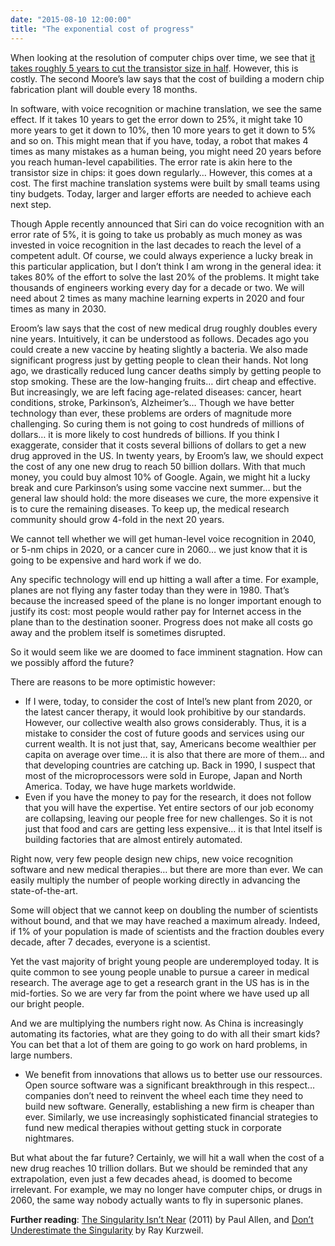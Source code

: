 ```yaml
---
date: "2015-08-10 12:00:00"
title: "The exponential cost of progress"
---
```




When looking at the resolution of computer chips over time, we see that [it takes roughly 5 years to cut the transistor size in half](https://en.wikipedia.org/wiki/Semiconductor_device_fabrication). However, this is costly. The second Moore&rsquo;s law says that the cost of building a modern chip fabrication plant will double every 18 months. 

In software, with voice recognition or machine translation, we see the same effect. If it takes 10 years to get the error down to 25%, it might take 10 more years to get it down to 10%, then 10 more years to get it down to 5% and so on. This might mean that if you have, today, a robot that makes 4 times as many mistakes as a human being, you might need 20 years before you reach human-level capabilities. The error rate is akin here to the transistor size in chips: it goes down regularly&hellip; However, this comes at a cost. The first machine translation systems were built by small teams using tiny budgets. Today, larger and larger efforts are needed to achieve each next step.

Though Apple recently announced that Siri can do voice recognition with an error rate of 5%, it is going to take us probably as much money as was invested in voice recognition in the last decades to reach the level of a competent adult. Of course, we could always experience a lucky break in this particular application, but I don&rsquo;t think I am wrong in the general idea: it takes 80% of the effort to solve the last 20% of the problems. It might take thousands of engineers working every day for a decade or two. We will need about 2 times as many machine learning experts in 2020 and four times as many in 2030. 

Eroom&rsquo;s law says that the cost of new medical drug roughly doubles every nine years. Intuitively, it can be understood as follows. Decades ago you could create a new vaccine by heating slightly a bacteria. We also made significant progress just by getting people to clean their hands. Not long ago, we drastically reduced lung cancer deaths simply by getting people to stop smoking. These are the low-hanging fruits&hellip; dirt cheap and effective. But increasingly, we are left facing age-related diseases: cancer, heart conditions, stroke, Parkinson&rsquo;s, Alzheimer&rsquo;s&hellip; Though we have better technology than ever, these problems are orders of magnitude more challenging. So curing them is not going to cost hundreds of millions of dollars&hellip; it is more likely to cost hundreds of billions. If you think I exaggerate, consider that it costs several billions of dollars to get a new drug approved in the US. In twenty years, by Eroom&rsquo;s law, we should expect the cost of any one new drug to reach 50 billion dollars. With that much money, you could buy almost 10% of Google. Again, we might hit a lucky break and cure Parkinson&rsquo;s using some vaccine next summer&hellip; but the general law should hold: the more diseases we cure, the more expensive it is to cure the remaining diseases. To keep up, the medical research community should grow 4-fold in the next 20 years.

We cannot tell whether we will get human-level voice recognition in 2040, or 5-nm chips in 2020, or a cancer cure in 2060&hellip; we just know that it is going to be expensive and hard work if we do. 

Any specific technology will end up hitting a wall after a time. For example, planes are not flying any faster today than they were in 1980. That&rsquo;s because the increased speed of the plane is no longer important enough to justify its cost: most people would rather pay for Internet access in the plane than to the destination sooner. Progress does not make all costs go away and the problem itself is sometimes disrupted. 

So it would seem like we are doomed to face imminent stagnation. How can we possibly afford the future? 

There are reasons to be more optimistic however:

- If I were, today, to consider the cost of Intel&rsquo;s new plant from 2020, or the latest cancer therapy, it would look prohibitive by our standards. However, our collective wealth also grows considerably. Thus, it is a mistake to consider the cost of future goods and services using our current wealth. It is not just that, say, Americans become wealthier per capita on average over time&hellip; it is also that there are more of them&hellip; and that developing countries are catching up. Back in 1990, I suspect that most of the microprocessors were sold in Europe, Japan and North America. Today, we have huge markets worldwide. 
- Even if you have the money to pay for the research, it does not follow that you will have the expertise. Yet entire sectors of our job economy are collapsing, leaving our people free for new challenges. So it is not just that food and cars are getting less expensive&hellip; it is that Intel itself is building factories that are almost entirely automated.

Right now, very few people design new chips, new voice recognition software and new medical therapies&hellip; but there are more than ever. We can easily multiply the number of people working directly in advancing the state-of-the-art.

Some will object that we cannot keep on doubling the number of scientists without bound, and that we may have reached a maximum already. Indeed, if 1% of your population is made of scientists and the fraction doubles every decade, after 7 decades, everyone is a scientist.

Yet the vast majority of bright young people are underemployed today. It is quite common to see young people unable to pursue a career in medical research. The average age to get a research grant in the US has is in the mid-forties. So we are very far from the point where we have used up all our bright people.

And we are multiplying the numbers right now. As China is increasingly automating its factories, what are they going to do with all their smart kids? You can bet that a lot of them are going to go work on hard problems, in large numbers.
- We benefit from innovations that allows us to better use our ressources. Open source software was a significant breakthrough in this respect&hellip; companies don&rsquo;t need to reinvent the wheel each time they need to build new software. Generally, establishing a new firm is cheaper than ever. Similarly, we use increasingly sophisticated financial strategies to fund new medical therapies without getting stuck in corporate nightmares.


But what about the far future? Certainly, we will hit a wall when the cost of a new drug reaches 10 trillion dollars. But we should be reminded that any extrapolation, even just a few decades ahead, is doomed to become irrelevant. For example, we may no longer have computer chips, or drugs in 2060, the same way nobody actually wants to fly in supersonic planes.

__Further reading__: [The Singularity Isn&rsquo;t Near](http://www.technologyreview.com/view/425733/paul-allen-the-singularity-isnt-near/) (2011) by Paul Allen, and [Don&rsquo;t Underestimate the Singularity](http://www.technologyreview.com/view/425818/kurzweil-responds-dont-underestimate-the-singularity/) by Ray Kurzweil.

